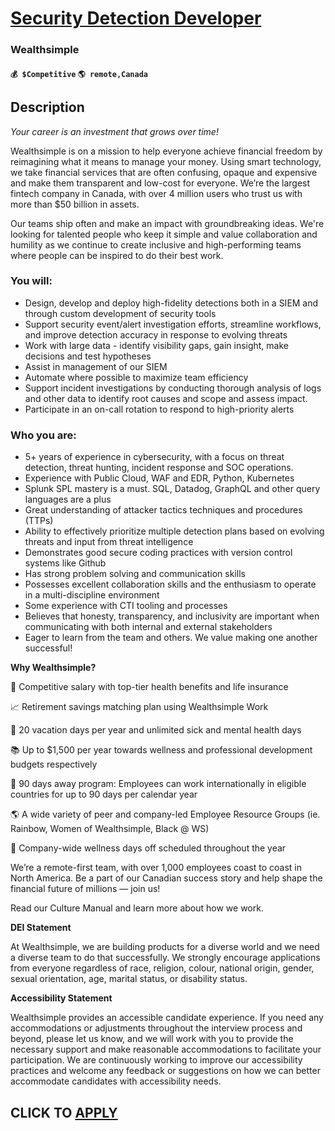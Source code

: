 # [Security Detection Developer](https://www.remotewlb.com/apply/security-detection-developer)  
### Wealthsimple  
#### `💰 $Competitive` `🌎 remote,Canada`  

## Description

 _Your career is an investment that grows over time!_

  

Wealthsimple is on a mission to help everyone achieve financial freedom by reimagining what it means to manage your money. Using smart technology, we take financial services that are often confusing, opaque and expensive and make them transparent and low-cost for everyone. We’re the largest fintech company in Canada, with over 4 million users who trust us with more than $50 billion in assets.

  

Our teams ship often and make an impact with groundbreaking ideas. We're looking for talented people who keep it simple and value collaboration and humility as we continue to create inclusive and high-performing teams where people can be inspired to do their best work.

  

  

### You will:

* Design, develop and deploy high-fidelity detections both in a SIEM and through custom development of security tools
* Support security event/alert investigation efforts, streamline workflows, and improve detection accuracy in response to evolving threats
* Work with large data - identify visibility gaps, gain insight, make decisions and test hypotheses
* Assist in management of our SIEM
* Automate where possible to maximize team efficiency
* Support incident investigations by conducting thorough analysis of logs and other data to identify root causes and scope and assess impact.
* Participate in an on-call rotation to respond to high-priority alerts

  

### Who you are:

* 5+ years of experience in cybersecurity, with a focus on threat detection, threat hunting, incident response and SOC operations.
* Experience with Public Cloud, WAF and EDR, Python, Kubernetes
* Splunk SPL mastery is a must. SQL, Datadog, GraphQL and other query languages are a plus
* Great understanding of attacker tactics techniques and procedures (TTPs)
* Ability to effectively prioritize multiple detection plans based on evolving threats and input from threat intelligence
* Demonstrates good secure coding practices with version control systems like Github
* Has strong problem solving and communication skills
* Possesses excellent collaboration skills and the enthusiasm to operate in a multi-discipline environment
* Some experience with CTI tooling and processes
* Believes that honesty, transparency, and inclusivity are important when communicating with both internal and external stakeholders
* Eager to learn from the team and others. We value making one another successful!

  

 **Why Wealthsimple?**

🤑 Competitive salary with top-tier health benefits and life insurance

📈 Retirement savings matching plan using Wealthsimple Work

🌴 20 vacation days per year and unlimited sick and mental health days

📚 Up to $1,500 per year towards wellness and professional development budgets respectively

🛫 90 days away program: Employees can work internationally in eligible countries for up to 90 days per calendar year

🌎 A wide variety of peer and company-led Employee Resource Groups (ie. Rainbow, Women of Wealthsimple, Black @ WS)

💖 Company-wide wellness days off scheduled throughout the year

  

We’re a remote-first team, with over 1,000 employees coast to coast in North America. Be a part of our Canadian success story and help shape the financial future of millions — join us!

  

Read our Culture Manual and learn more about how we work.

  

 **DEI Statement**

At Wealthsimple, we are building products for a diverse world and we need a diverse team to do that successfully. We strongly encourage applications from everyone regardless of race, religion, colour, national origin, gender, sexual orientation, age, marital status, or disability status.

  

**Accessibility Statement**

Wealthsimple provides an accessible candidate experience. If you need any accommodations or adjustments throughout the interview process and beyond, please let us know, and we will work with you to provide the necessary support and make reasonable accommodations to facilitate your participation. We are continuously working to improve our accessibility practices and welcome any feedback or suggestions on how we can better accommodate candidates with accessibility needs.

  
## CLICK TO [APPLY](https://www.remotewlb.com/apply/security-detection-developer)

